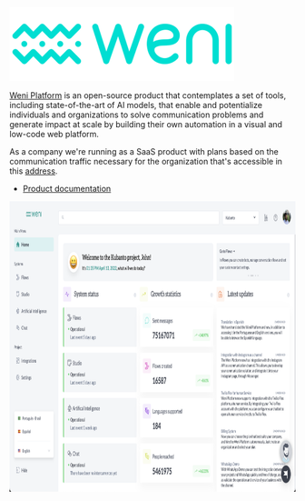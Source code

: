 <img src="https://github.com/Ilhasoft/weni-platform/raw/readme-briefing/images/logos/png/weni-396x129-color.png" data-canonical-src="https://github.com/Ilhasoft/weni-platform/raw/readme-briefing/images/logos/png/weni-396x129-color.png" width="396"/>

[Weni Platform](https://weni.ai) is an open-source product that contemplates a set of tools, including state-of-the-art of AI models, that enable and potentialize individuals and organizations to solve communication problems and generate impact at scale by building their own automation in a visual and low-code web platform.

As a company we're running as a SaaS product with plans based on the communication traffic necessary for the organization that's accessible in this [address](https://dash.weni.ai).

- [Product documentation](https://docs.weni.ai)

<img src="https://github.com/Ilhasoft/weni-platform/raw/readme-briefing/images/product/home.png" data-canonical-src="https://github.com/Ilhasoft/weni-platform/raw/readme-briefing/images/product/home.png" width="919" height="511" />